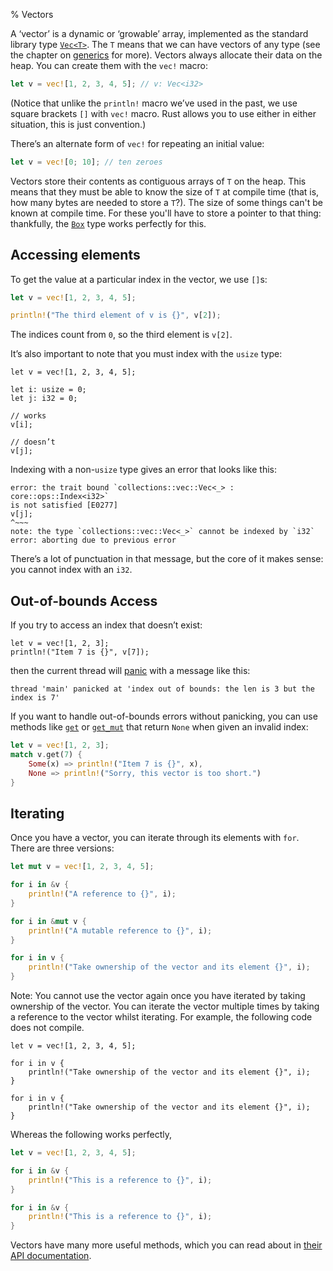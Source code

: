 % Vectors

A ‘vector’ is a dynamic or ‘growable’ array, implemented as the standard
library type [`Vec<T>`][vec]. The `T` means that we can have vectors
of any type (see the chapter on [generics][generic] for more).
Vectors always allocate their data on the heap.
You can create them with the `vec!` macro:

```rust
let v = vec![1, 2, 3, 4, 5]; // v: Vec<i32>
```

(Notice that unlike the `println!` macro we’ve used in the past, we use square
brackets `[]` with `vec!` macro. Rust allows you to use either in either
situation, this is just convention.)

There’s an alternate form of `vec!` for repeating an initial value:

```rust
let v = vec![0; 10]; // ten zeroes
```

Vectors store their contents as contiguous arrays of `T` on the heap. This means
that they must be able to know the size of `T` at compile time (that is, how
many bytes are needed to store a `T`?). The size of some things can't be known
at compile time. For these you'll have to store a pointer to that thing:
thankfully, the [`Box`][box] type works perfectly for this.

## Accessing elements

To get the value at a particular index in the vector, we use `[]`s:

```rust
let v = vec![1, 2, 3, 4, 5];

println!("The third element of v is {}", v[2]);
```

The indices count from `0`, so the third element is `v[2]`.

It’s also important to note that you must index with the `usize` type:

```rust,ignore
let v = vec![1, 2, 3, 4, 5];

let i: usize = 0;
let j: i32 = 0;

// works
v[i];

// doesn’t
v[j];
```

Indexing with a non-`usize` type gives an error that looks like this:

```text
error: the trait bound `collections::vec::Vec<_> : core::ops::Index<i32>`
is not satisfied [E0277]
v[j];
^~~~
note: the type `collections::vec::Vec<_>` cannot be indexed by `i32`
error: aborting due to previous error
```

There’s a lot of punctuation in that message, but the core of it makes sense:
you cannot index with an `i32`.

## Out-of-bounds Access

If you try to access an index that doesn’t exist:

```rust,ignore
let v = vec![1, 2, 3];
println!("Item 7 is {}", v[7]);
```

then the current thread will [panic] with a message like this:

```text
thread 'main' panicked at 'index out of bounds: the len is 3 but the index is 7'
```

If you want to handle out-of-bounds errors without panicking, you can use
methods like [`get`][get] or [`get_mut`][get_mut] that return `None` when
given an invalid index:

```rust
let v = vec![1, 2, 3];
match v.get(7) {
    Some(x) => println!("Item 7 is {}", x),
    None => println!("Sorry, this vector is too short.")
}
```

## Iterating

Once you have a vector, you can iterate through its elements with `for`. There
are three versions:

```rust
let mut v = vec![1, 2, 3, 4, 5];

for i in &v {
    println!("A reference to {}", i);
}

for i in &mut v {
    println!("A mutable reference to {}", i);
}

for i in v {
    println!("Take ownership of the vector and its element {}", i);
}
```

Note: You cannot use the vector again once you have iterated by taking ownership of the vector.
You can iterate the vector multiple times by taking a reference to the vector whilst iterating.
For example, the following code does not compile.

```rust,ignore
let v = vec![1, 2, 3, 4, 5];

for i in v {
    println!("Take ownership of the vector and its element {}", i);
}

for i in v {
    println!("Take ownership of the vector and its element {}", i);
}
```

Whereas the following works perfectly,

```rust
let v = vec![1, 2, 3, 4, 5];

for i in &v {
    println!("This is a reference to {}", i);
}

for i in &v {
    println!("This is a reference to {}", i);
}
```

Vectors have many more useful methods, which you can read about in [their
API documentation][vec].

[vec]: ../std/vec/index.html
[box]: ../std/boxed/index.html
[generic]: generics.html
[panic]: concurrency.html#panics
[get]: ../std/vec/struct.Vec.html#method.get
[get_mut]: ../std/vec/struct.Vec.html#method.get_mut
